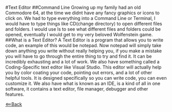 #Text Editor
##Command Line
Growing up my family had an old Commodore 64, at the time we didnt have any fancy graphics or icons to click on.  We had to type everything into a Command Line or Terminal, 
I would have to type things like CD(change directory) to open different files and folders.  I would use ls to see what different files and folders could be opened, eventually
I would get to my very beloved Wolfenstein game.
##What is a Text Editor?
A Text Editor is a program that allows you to write code, an example of this would be notepad.  Now notepad will simply take down anything you write without really helping you,
if you make a mistake you will have to go through the entire thing to try and find it.  It can be incredibly exhausting and a lot of work.  We also have something called a 
Coding-Specific text editor like Visual Studio.  This editor will actually help you by color coating your code, pointing out errors, and a lot of other helpful tools.  It is 
designed specifically so you can write code, you can even customize it.  We also have what is known as an IDE, is a kind of all in one software, it contains a text editor, file 
manager, debugger and other features.

[<==Back](README.md)
